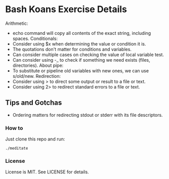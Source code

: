 # Bash Koans Exercise Details
Arithmetic:
- echo command will copy all contents of the exact string, including spaces.
Conditionals:
- Consider using $x when determining the value or condition it is.
- The quotations don't matter for conditions and variables.
- Can consider multiple cases on checking the value of local variable test.
- Can consider using -_ to check if something we need exists (files, directories).
About pipe:
- To substitute or pipeline old variables with new ones, we can use s/old/new.
Redirection:
- Consider using > to direct some output or result to a file or text.
- Consider using 2> to redirect standard errors to a file or text. 

## Tips and Gotchas
- Ordering matters for redirecting stdout or stderr with its file descriptors.


### How to

Just clone this repo and run:

    ./meditate

### License

License is MIT. See LICENSE for details.

